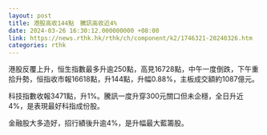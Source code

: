 ```yaml
---
layout: post
title: 港股高收144點　騰訊高收近4%
date: 2024-03-26 16:30:12.000000000 +08:00
link: https://news.rthk.hk/rthk/ch/component/k2/1746321-20240326.htm
categories: rthk
---
```


港股反覆上升，恒生指數最多升逾250點，高見16728點，中午一度倒跌，下午重拾升勢，恒指收市報16618點，升144點，升幅0.88%，主板成交額約1087億元。

科技指數收報3471點，升1%。騰訊一度升穿300元關口但未企穩，全日升近4%，是表現最好科指成份股。

金融股大多造好，招行績後升逾4%，是升幅最大藍籌股。
